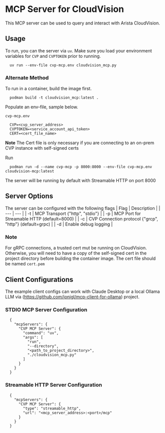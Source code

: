 # MCP Server for CloudVision

This MCP server can be used to query and interact with Arista CloudVision.

## Usage

To run, you can the server via `uv`. Make sure you load your environment variables for `CVP` and `CVPTOKEN` prior to running.

```
  uv run --env-file cvp-mcp.env cloudvision_mcp.py
```

### Alternate Method

To run in a container, build the image first.
```
  podman build -t cloudvision_mcp:latest .
```

Populate an env-file, sample below.

`cvp-mcp.env`
```
  CVP=<cvp_server_address>
  CVPTOKEN=<service_account_api_token>
  CERT=<cert_file_name>
```
**Note** The Cert file is only necessary if you are connecting to an on-prem CVP instance with self-signed certs

Run
```
  podman run -d --name cvp-mcp -p 8000:8000 --env-file cvp-mcp.env cloudvision-mcp:latest
```

The server will be running by default with Streamable HTTP on port 8000

## Server Options

The server can be configured with the following flags
| Flag | Description |
| --- | --- |
| -t | MCP Transport {"http", "stdio"} |
| -p | MCP Port for Streamable HTTP (default=8000) |
| -c | CVP Connection protocol {"grcp", "http"} (default=grpc) |
| -d | Enable debug logging |

### **Note**

For gRPC connections, a trusted cert mut be running on CloudVision. Otherwise, you will need to have a copy of the self-signed cert in the project directory before building the container image. The cert file should be named `cert.pem`

## Client Configurations

The example client configs can work with Claude Desktop or a local Ollama LLM via (https://github.com/jonigl/mcp-client-for-ollama) project.

### STDIO MCP Server Configuration
```
  {
    "mcpServers": {
      "CVP MCP Server": {
        "command": "uv",
        "args": [
          "run",
          "--directory",
          "<path_to_project_directory>",
          "./cloudvision_mcp.py"
        ]
      }
    }
  }
```

### Streamable HTTP Server Configuration
```
  {
    "mcpServers": {
      "CVP MCP Server": {
        "type": "streamable_http",
        "url": "<mcp_server_address>:<port>/mcp"
      }
    }
  }
  
```
